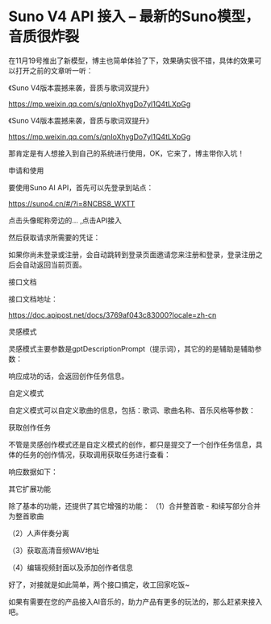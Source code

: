 # Suno V4 API 接入 – 最新的Suno模型，音质很炸裂




在11月19号推出了新模型，博主也简单体验了下，效果确实很不错，具体的效果可以打开之前的文章听一听：

《Suno V4版本震撼来袭，音质与歌词双提升》

https://mp.weixin.qq.com/s/qnIoXhygDo7yl1Q4tLXpGg

《Suno V4版本震撼来袭，音质与歌词双提升》

https://mp.weixin.qq.com/s/qnIoXhygDo7yl1Q4tLXpGg


那肯定是有人想接入到自己的系统进行使用，OK，它来了，博主带你入坑！

申请和使用

要使用Suno AI API，首先可以先登录到站点：

https://suno4.cn/#/?i=8NCBS8_WXTT 

点击头像昵称旁边的… ,点击API接入



然后获取请求所需要的凭证：




如果你尚未登录或注册，会自动跳转到登录页面邀请您来注册和登录，登录注册之后会自动返回当前页面。

接口文档

接口文档地址：

https://doc.apipost.net/docs/3769af043c83000?locale=zh-cn

灵感模式

灵感模式主要参数是gptDescriptionPrompt（提示词），其它的的是辅助是辅助参数：



响应成功的话，会返回创作任务信息。




自定义模式

自定义模式可以自定义歌曲的信息，包括：歌词、歌曲名称、音乐风格等参数：



获取创作任务

不管是灵感创作模式还是自定义模式的创作，都只是提交了一个创作任务信息，具体的任务的创作情况，获取调用获取任务进行查看：

响应数据如下：



其它扩展功能

除了基本的功能，还提供了其它增强的功能：
（1）合并整首歌 - 和续写部分合并为整首歌曲

（2）人声伴奏分离

（3）获取高清音频WAV地址

（4）编辑视频封面以及添加创作者信息

好了，对接就是如此简单，两个接口搞定，收工回家吃饭~

如果有需要在您的产品接入AI音乐的，助力产品有更多的玩法的，那么赶紧来接入吧。
